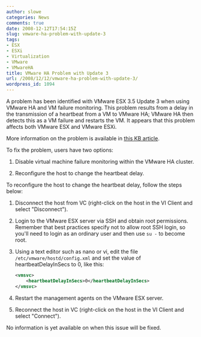 ```yaml
---
author: slowe
categories: News
comments: true
date: 2008-12-12T17:54:15Z
slug: vmware-ha-problem-with-update-3
tags:
- ESX
- ESXi
- Virtualization
- VMware
- VMwareHA
title: VMware HA Problem with Update 3
url: /2008/12/12/vmware-ha-problem-with-update-3/
wordpress_id: 1094
---
```


A problem has been identified with VMware ESX 3.5 Update 3 when using VMware HA and VM failure monitoring. This problem results from a delay in the transmission of a heartbeat from a VM to VMware HA; VMware HA then detects this as a VM failure and restarts the VM. It appears that this problem affects both VMware ESX and VMware ESXi.

More information on the problem is available in [this KB article](http://kb.vmware.com/selfservice/microsites/search.do?language=en_US&cmd=displayKC&externalId=1007899).

To fix the problem, users have two options:

1. Disable virtual machine failure monitoring within the VMware HA cluster.

2. Reconfigure the host to change the heartbeat delay.

To reconfigure the host to change the heartbeat delay, follow the steps below:

1. Disconnect the host from VC (right-click on the host in the VI Client and select "Disconnect").

2. Login to the VMware ESX server via SSH and obtain root permissions. Remember that best practices specify not to allow root SSH login, so you'll need to login as an ordinary user and then use `su -` to become root.

3. Using a text editor such as nano or vi, edit the file `/etc/vmware/hostd/config.xml` and set the value of heartbeatDelayInSecs to 0, like this:

    ``` xml
    <vmsvc>  
        <heartbeatDelayInSecs>0</heartbeatDelayInSecs>  
    </vmsvc>
    ```

4. Restart the management agents on the VMware ESX server.

5. Reconnect the host in VC (right-click on the host in the VI Client and select "Connect").

No information is yet available on when this issue will be fixed.
